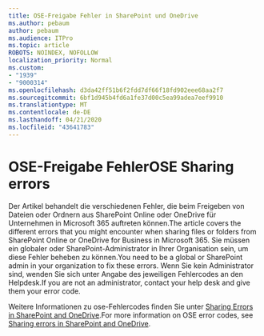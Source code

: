 ```yaml
---
title: OSE-Freigabe Fehler in SharePoint und OneDrive
ms.author: pebaum
author: pebaum
ms.audience: ITPro
ms.topic: article
ROBOTS: NOINDEX, NOFOLLOW
localization_priority: Normal
ms.custom:
- "1939"
- "9000314"
ms.openlocfilehash: d3da42ff51b6f2fdd7df66f18fd902eee68aa2f7
ms.sourcegitcommit: 6bf1d945b4fd6a1fe37d00c5ea99adea7eef9910
ms.translationtype: MT
ms.contentlocale: de-DE
ms.lasthandoff: 04/21/2020
ms.locfileid: "43641783"
---
```

# <a name="ose-sharing-errors"></a><span data-ttu-id="ab88f-102">OSE-Freigabe Fehler</span><span class="sxs-lookup"><span data-stu-id="ab88f-102">OSE Sharing errors</span></span>

<span data-ttu-id="ab88f-103">Der Artikel behandelt die verschiedenen Fehler, die beim Freigeben von Dateien oder Ordnern aus SharePoint Online oder OneDrive für Unternehmen in Microsoft 365 auftreten können.</span><span class="sxs-lookup"><span data-stu-id="ab88f-103">The article covers the different errors that you might encounter when sharing files or folders from SharePoint Online or OneDrive for Business in Microsoft 365.</span></span> <span data-ttu-id="ab88f-104">Sie müssen ein globaler oder SharePoint-Administrator in Ihrer Organisation sein, um diese Fehler beheben zu können.</span><span class="sxs-lookup"><span data-stu-id="ab88f-104">You need to be a global or SharePoint admin in your organization to fix these errors.</span></span> <span data-ttu-id="ab88f-105">Wenn Sie kein Administrator sind, wenden Sie sich unter Angabe des jeweiligen Fehlercodes an den Helpdesk.</span><span class="sxs-lookup"><span data-stu-id="ab88f-105">If you are not an administrator, contact your help desk and give them your error code.</span></span>

<span data-ttu-id="ab88f-106">Weitere Informationen zu ose-Fehlercodes finden Sie unter [Sharing Errors in SharePoint and OneDrive](https://docs.microsoft.com/sharepoint/sharepoint-onedrive-error-message).</span><span class="sxs-lookup"><span data-stu-id="ab88f-106">For more information on OSE error codes, see [Sharing errors in SharePoint and OneDrive](https://docs.microsoft.com/sharepoint/sharepoint-onedrive-error-message).</span></span>
